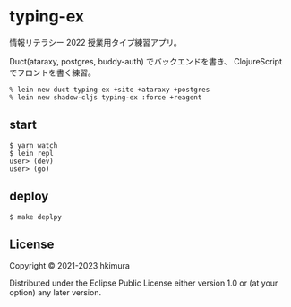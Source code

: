 # typing-ex

情報リテラシー 2022 授業用タイプ練習アプリ。

Duct(ataraxy, postgres, buddy-auth) でバックエンドを書き、
ClojureScript でフロントを書く練習。

    % lein new duct typing-ex +site +ataraxy +postgres
    % lein new shadow-cljs typing-ex :force +reagent

## start

    $ yarn watch
    $ lein repl
    user> (dev)
    user> (go)

## deploy

    $ make deplpy

## License

Copyright © 2021-2023 hkimura

Distributed under the Eclipse Public License either version 1.0 or (at
your option) any later version.
